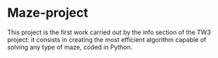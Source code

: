 # Maze-project
This project is the first work carried out by the info section of the TW3 project: it consists in creating the most efficient algorithm capable of solving any type of maze, coded in Python. 
